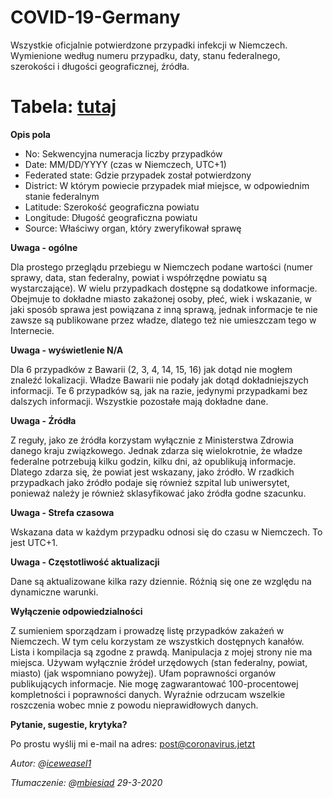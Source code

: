 # COVID-19-Germany
Wszystkie oficjalnie potwierdzone przypadki infekcji w Niemczech. Wymienione według numeru przypadku, daty, stanu federalnego, szerokości i długości geograficznej, źródła.

# Tabela: [tutaj](https://github.com/mbiesiad/COVID-19-Germany/blob/pl/germany_with_source.csv)

<b>Opis pola</b>

- No: Sekwencyjna numeracja liczby przypadków
- Date: MM/DD/YYYY (czas w Niemczech, UTC+1)
- Federated state: Gdzie przypadek został potwierdzony
- District: W którym powiecie przypadek miał miejsce, w odpowiednim stanie federalnym
- Latitude: Szerokość geograficzna powiatu
- Longitude: Długość geograficzna powiatu
- Source: Właściwy organ, który zweryfikował sprawę

<b>Uwaga - ogólne</b>

Dla prostego przeglądu przebiegu w Niemczech podane wartości (numer sprawy, data, stan federalny, powiat i współrzędne powiatu są wystarczające). W wielu przypadkach dostępne są dodatkowe informacje. Obejmuje to dokładne miasto zakażonej osoby, płeć, wiek i wskazanie, w jaki sposób sprawa jest powiązana z inną sprawą, jednak informacje te nie zawsze są publikowane przez władze, dlatego też nie umieszczam tego w Internecie.

<b>Uwaga - wyświetlenie N/A</b>

Dla 6 przypadków z Bawarii (2, 3, 4, 14, 15, 16) jak dotąd nie mogłem znaleźć lokalizacji. Władze Bawarii nie podały jak dotąd dokładniejszych informacji. Te 6 przypadków są, jak na razie, jedynymi przypadkami bez dalszych informacji. Wszystkie pozostałe mają dokładne dane.

<b>Uwaga - Źródła</b>

Z reguły, jako ze źródła korzystam wyłącznie z Ministerstwa Zdrowia danego kraju związkowego. Jednak zdarza się wielokrotnie, że władze federalne potrzebują kilku godzin, kilku dni, aż opublikują informacje. Dlatego zdarza się, że powiat jest wskazany, jako źródło. W rzadkich przypadkach jako źródło podaje się również szpital lub uniwersytet, ponieważ należy je również sklasyfikować jako źródła godne szacunku.

<b>Uwaga - Strefa czasowa</b>

Wskazana data w każdym przypadku odnosi się do czasu w Niemczech. To jest UTC+1. 

<b>Uwaga - Częstotliwość aktualizacji</b>

Dane są aktualizowane kilka razy dziennie. Różnią się one ze względu na dynamiczne warunki.

<b>Wyłączenie odpowiedzialności</b>

Z sumieniem sporządzam i prowadzę listę przypadków zakażeń w Niemczech. W tym celu korzystam ze wszystkich dostępnych kanałów. Lista i kompilacja są zgodne z prawdą. Manipulacja z mojej strony nie ma miejsca. Używam wyłącznie źródeł urzędowych (stan federalny, powiat, miasto) (jak wspomniano powyżej). Ufam poprawności organów publikujących informacje. Nie mogę zagwarantować 100-procentowej kompletności i poprawności danych. Wyraźnie odrzucam wszelkie roszczenia wobec mnie z powodu nieprawidłowych danych.

<b>Pytanie, sugestie, krytyka?</b>

Po prostu wyślij mi e-mail na adres: post@coronavirus.jetzt

*Autor: @[iceweasel1](https://github.com/iceweasel1/COVID-19-Germany)*

*Tłumaczenie: @[mbiesiad](https://github.com/mbiesiad) 29-3-2020*
